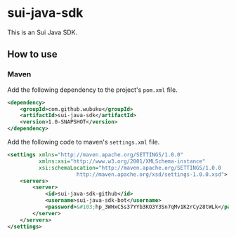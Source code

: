 # sui-java-sdk

This is an Sui Java SDK.

## How to use

### Maven

Add the following dependency to the project's `pom.xml` file.

```xml
<dependency>
    <groupId>com.github.wubuku</groupId>
    <artifactId>sui-java-sdk</artifactId>
    <version>1.0-SNAPSHOT</version>
</dependency>
```

Add the following code to maven's `settings.xml` file.

```xml
<settings xmlns="http://maven.apache.org/SETTINGS/1.0.0"
          xmlns:xsi="http://www.w3.org/2001/XMLSchema-instance"
          xsi:schemaLocation="http://maven.apache.org/SETTINGS/1.0.0
                      http://maven.apache.org/xsd/settings-1.0.0.xsd">
    <servers>
        <server>
            <id>sui-java-sdk-github</id>
            <username>sui-java-sdk-bot</username>
            <password>&#103;hp_3WHxC5s37YYb3KO3Y3Sn7qMv1K2rCy28tWLk</password>
        </server>
    </servers>
</settings>
```


